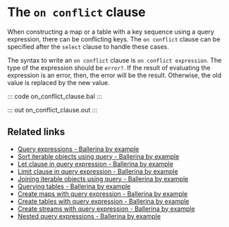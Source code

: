 # The `on conflict` clause

When constructing a map or a table with a key sequence using a query expression, there can be conflicting keys. 
The `on conflict` clause can be specified after the `select` clause to handle these cases.

The syntax to write an `on conflict` clause is `on conflict expression`. The type of the expression should be `error?`. 
If the result of evaluating the expression is an error, then, the error will be the result. Otherwise, the old value 
is replaced by the new value.

::: code on_conflict_clause.bal :::

::: out on_conflict_clause.out :::

## Related links
- [Query expressions - Ballerina by example](/learn/by-example/query-expressions)
- [Sort iterable objects using query - Ballerina by example](/learn/by-example/sort-iterable-objects)
- [Let clause in query expression - Ballerina by example](/learn/by-example/let-clause)
- [Limit clause in query expression - Ballerina by example](/learn/by-example/limit-clause)
- [Joining iterable objects using query - Ballerina by example](/learn/by-example/joining-iterable-objects)
- [Querying tables - Ballerina by example](/learn/by-example/querying-tables)
- [Create maps with query expression - Ballerina by example](/learn/by-example/create-maps-with-query)
- [Create tables with query expression - Ballerina by example](/learn/by-example/create-tables-with-query)
- [Create streams with query expression - Ballerina by example](/learn/by-example/create-streams-with-query)
- [Nested query expressions - Ballerina by example](/learn/by-example/nested-query-expressions)
